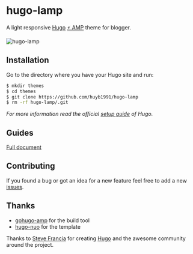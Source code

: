 # hugo-lamp

A light responsive [Hugo](https://gohugo.io/) [⚡ AMP](https://www.ampproject.org/) theme for blogger.

![hugo-lamp](/images/screenshot.png)

## Installation

Go to the directory where you have your Hugo site and run:

```bash
$ mkdir themes
$ cd themes
$ git clone https://github.com/huyb1991/hugo-lamp
$ rm -rf hugo-lamp/.git
```

*For more information read the official [setup guide](https://gohugo.io/overview/installing/) of Hugo.*

## Guides

[Full document](/docs/guide.md)


## Contributing

If you found a bug or got an idea for a new feature feel free to add a new [issues](https://github.com/huyb1991/hugo-lamp/issues).

## Thanks
- [gohugo-amp](https://gohugo-amp.gohugohq.com/styling/) for the build tool
- [hugo-nuo](https://themes.gohugo.io/hugo-nuo/) for the template

Thanks to [Steve Francia](https://github.com/spf13) for creating [Hugo](https://gohugo.io/) and the awesome community around the project.
